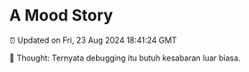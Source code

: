 # A Mood Story

⏰ Updated on Fri, 23 Aug 2024 18:41:24 GMT

💭 Thought: Ternyata debugging itu butuh kesabaran luar biasa.

